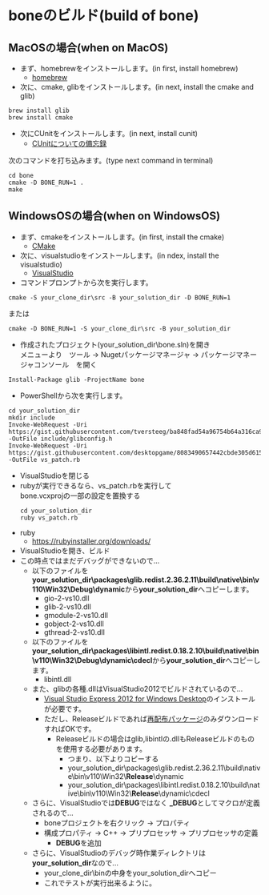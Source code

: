 # boneのビルド(build of bone)


## MacOSの場合(when on MacOS)
* まず、homebrewをインストールします。(in first, install homebrew)
    * [homebrew](https://brew.sh/index_ja.html)
* 次に、cmake, glibをインストールします。(in next, install the cmake and glib)
````
brew install glib
brew install cmake
````
* 次にCUnitをインストールします。(in next, install cunit)  
  * [CUnitについての備忘録](https://qiita.com/from_chc/items/db771bef1e83fc00783a)

次のコマンドを打ち込みます。(type next command in terminal)
````
cd bone
cmake -D BONE_RUN=1 .
make
````

## WindowsOSの場合(when on WindowsOS)
* まず、cmakeをインストールします。(in first, install the cmake)
  * [CMake](https://cmake.org/download/)
* 次に、visualstudioをインストールします。(in ndex, install the visualstudio)
  * [VisualStudio](https://docs.microsoft.com/ja-jp/visualstudio/install/install-visual-studio?view=vs-2019)
* コマンドプロンプトから次を実行します。
````
cmake -S your_clone_dir\src -B your_solution_dir -D BONE_RUN=1
````
または
````
cmake -D BONE_RUN=1 -S your_clone_dir\src -B your_solution_dir
````
* 作成されたプロジェクト(your_solution_dir\bone.sln)を開き  
  メニューより　ツール -> Nugetパッケージマネージャ -> パッケージマネージャコンソール　を開く
````
Install-Package glib -ProjectName bone
````
* PowerShellから次を実行します。
````
cd your_solution_dir
mkdir include
Invoke-WebRequest -Uri https://gist.githubusercontent.com/tversteeg/ba848fad54a96754b64a316ca91b4968/raw/5b4e66b7561e092ebcfe4f3fcef478550b5e4ecc/glibconfig.h -OutFile include/glibconfig.h
Invoke-WebRequest -Uri https://gist.githubusercontent.com/desktopgame/8083490657442cbde305d615399346a4/raw/b0b9c376f6eb1bc2491d70cefa8463be2792d849/vs_patch.rb -OutFile vs_patch.rb
````
* VisualStudioを閉じる
* rubyが実行できるなら、vs_patch.rbを実行して  
  bone.vcxprojの一部の設定を置換する
    ````
    cd your_solution_dir
    ruby vs_patch.rb
    ````
* ruby
  * https://rubyinstaller.org/downloads/
* VisualStudioを開き、ビルド
* この時点ではまだデバッグができないので...  
  * 以下のファイルを**your_solution_dir\packages\glib.redist.2.36.2.11\build\native\bin\v110\Win32\Debug\dynamic**から**your_solution_dir**へコピーします。
    * gio-2-vs10.dll
    * glib-2-vs10.dll
    * gmodule-2-vs10.dll
    * gobject-2-vs10.dll
    * gthread-2-vs10.dll
  * 以下のファイルを**your_solution_dir\packages\libintl.redist.0.18.2.10\build\native\bin\v110\Win32\Debug\dynamic\cdecl**から**your_solution_dir**へコピーします。
    * libintl.dll
  * また、glibの各種.dllはVisualStudio2012でビルドされているので...
    * [Visual Studio Express 2012 for Windows Desktop](https://my.visualstudio.com/Downloads?q=visual%20studio%202012&wt.mc_id=o~msft~vscom~older-downloads)のインストールが必要です。
    * ただし、Releaseビルドであれば[再配布パッケージ](https://www.microsoft.com/ja-jp/download/details.aspx?id=30679)のみダウンロードすればOKです。
      * Releaseビルドの場合はglib,libintlの.dllもReleaseビルドのものを使用する必要があります。
        * つまり、以下よりコピーする
        * your_solution_dir\packages\glib.redist.2.36.2.11\build\native\bin\v110\Win32\\**Release**\dynamic
        * your_solution_dir\packages\libintl.redist.0.18.2.10\build\native\bin\v110\Win32\\**Release**\dynamic\cdecl
  * さらに、VisualStudioでは**DEBUG**ではなく **_DEBUG**としてマクロが定義されるので...
    * boneプロジェクトを右クリック -> プロパティ
    * 構成プロパティ -> C++ -> プリプロセッサ -> プリプロセッサの定義
      * **DEBUG**を追加
  * さらに、VisualStudioのデバッグ時作業ディレクトリは**your_solution_dir**なので...
    * your_clone_dir\binの中身をyour_solution_dirへコピー
    * これでテストが実行出来るように。